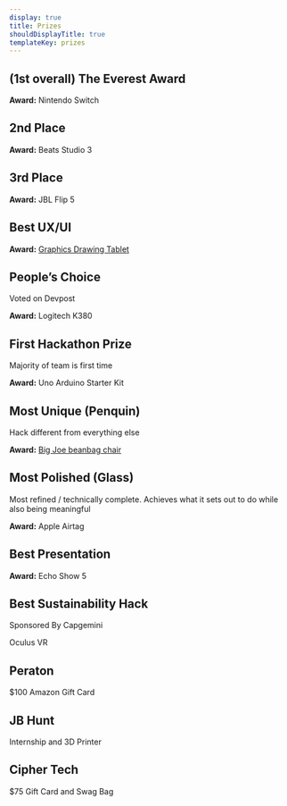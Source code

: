 ```yaml
---
display: true
title: Prizes
shouldDisplayTitle: true
templateKey: prizes
---
```

## (1st overall) The Everest Award

**Award:** Nintendo Switch

## 2nd Place

**Award:** Beats Studio 3

## 3rd Place

**Award:** JBL Flip 5

## Best UX/UI

**Award:**
[](https://www.amazon.com/Wacom-Graphic-Drawing-Tablet-Beginners/dp/B07S1RR3FR)[Graphics Drawing Tablet](https://www.amazon.com/Graphics-Drawing-Graphic-Tablets-Creation/dp/B07P82FSFW/ref=sr_1_3?keywords=drawing+tablet&qid=1663962955&s=electronics&sprefix=drawing%2Celectronics%2C83&sr=1-3)

## People’s Choice

Voted on Devpost

**Award:**
[](https://www.amazon.com/Big-Joe-645602-Chair-Stretch/dp/B008AE0WV0)Logitech K380

## First Hackathon Prize

Majority of team is first time

**Award:**
Uno Arduino Starter Kit

## Most Unique (Penquin)

Hack different from everything else

**Award:**
[Big Joe beanbag chair](https://www.amazon.com/Big-Joe-645602-Chair-Stretch/dp/B008AE0WV0)[](https://www.bestbuy.com/site/amazon-echo-show-8-smart-display-with-alexa-charcoal/6380481.p?skuId=6380481)

## Most Polished (Glass)

Most refined / technically complete. Achieves what it sets out to do while also being meaningful

**Award:**
Apple Airtag

## Best Presentation

**Award:**
Echo Show 5

## Best Sustainability Hack
Sponsored By Capgemini

Oculus VR

## Peraton 
$100 Amazon Gift Card

## JB Hunt
Internship and 3D Printer

## Cipher Tech
$75 Gift Card and Swag Bag
